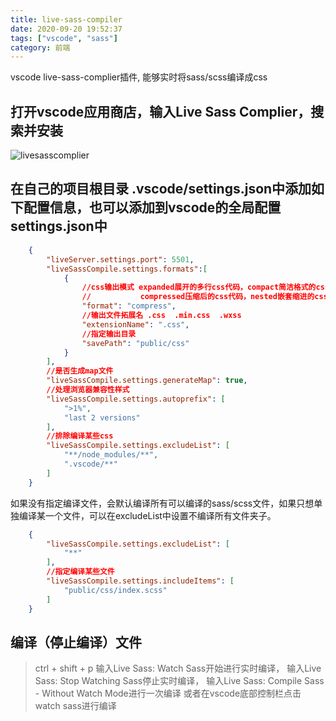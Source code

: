 ```yaml
---
title: live-sass-compiler
date: 2020-09-20 19:52:37
tags: ["vscode", "sass"]
category: 前端
---
```

vscode live-sass-complier插件, 能够实时将sass/scss编译成css

## 打开vscode应用商店，输入Live Sass Complier，搜索并安装
![livesasscomplier](live-sass-complier/live-sass-complier.png)

## 在自己的项目根目录 .vscode/settings.json中添加如下配置信息，也可以添加到vscode的全局配置settings.json中

```json
    {
        "liveServer.settings.port": 5501,
        "liveSassCompile.settings.formats":[
            {
                //css输出模式 expanded展开的多行css代码，compact简洁格式的css代码，
                //           compressed压缩后的css代码，nested嵌套缩进的css代码
                "format": "compress",
                //输出文件拓展名 .css  .min.css  .wxss
                "extensionName": ".css",
                //指定输出目录
                "savePath": "public/css"   
            }
        ],
        //是否生成map文件
        "liveSassCompile.settings.generateMap": true,
        //处理浏览器兼容性样式
        "liveSassCompile.settings.autoprefix": [
            ">1%",
            "last 2 versions"
        ],
        //排除编译某些css
        "liveSassCompile.settings.excludeList": [
            "**/node_modules/**",
            ".vscode/**"
        ]
    }
```

如果没有指定编译文件，会默认编译所有可以编译的sass/scss文件，如果只想单独编译某一个文件，可以在excludeList中设置不编译所有文件夹子。
```json
    {
        "liveSassCompile.settings.excludeList": [
            "**"
        ],
        //指定编译某些文件
        "liveSassCompile.settings.includeItems": [
            "public/css/index.scss"
        ]
    }
```

## 编译（停止编译）文件
> ctrl + shift + p 输入Live Sass: Watch Sass开始进行实时编译，
>                  输入Live Sass: Stop Watching Sass停止实时编译，
>                  输入Live Sass: Compile Sass - Without Watch Mode进行一次编译
> 或者在vscode底部控制栏点击 watch sass进行编译
